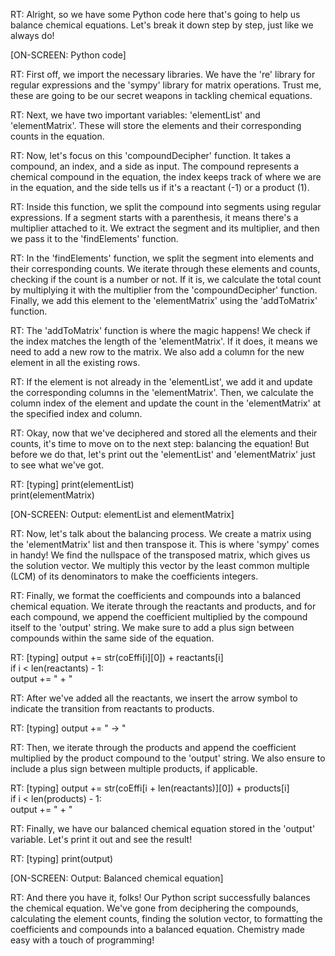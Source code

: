 RT: Alright, so we have some Python code here that's going to help us balance chemical equations. Let's break it down step by step, just like we always do!  
  
[ON-SCREEN: Python code]  
  
RT: First off, we import the necessary libraries. We have the 're' library for regular expressions and the 'sympy' library for matrix operations. Trust me, these are going to be our secret weapons in tackling chemical equations.  
  
RT: Next, we have two important variables: 'elementList' and 'elementMatrix'. These will store the elements and their corresponding counts in the equation.  
  
RT: Now, let's focus on this 'compoundDecipher' function. It takes a compound, an index, and a side as input. The compound represents a chemical compound in the equation, the index keeps track of where we are in the equation, and the side tells us if it's a reactant (-1) or a product (1).  
  
RT: Inside this function, we split the compound into segments using regular expressions. If a segment starts with a parenthesis, it means there's a multiplier attached to it. We extract the segment and its multiplier, and then we pass it to the 'findElements' function.  
  
RT: In the 'findElements' function, we split the segment into elements and their corresponding counts. We iterate through these elements and counts, checking if the count is a number or not. If it is, we calculate the total count by multiplying it with the multiplier from the 'compoundDecipher' function. Finally, we add this element to the 'elementMatrix' using the 'addToMatrix' function.  
  
RT: The 'addToMatrix' function is where the magic happens! We check if the index matches the length of the 'elementMatrix'. If it does, it means we need to add a new row to the matrix. We also add a column for the new element in all the existing rows.  
  
RT: If the element is not already in the 'elementList', we add it and update the corresponding columns in the 'elementMatrix'. Then, we calculate the column index of the element and update the count in the 'elementMatrix' at the specified index and column.  
  
RT: Okay, now that we've deciphered and stored all the elements and their counts, it's time to move on to the next step: balancing the equation! But before we do that, let's print out the 'elementList' and 'elementMatrix' just to see what we've got.  
  
RT: [typing] print(elementList)  
print(elementMatrix)  
  
[ON-SCREEN: Output: elementList and elementMatrix]  
  
RT: Now, let's talk about the balancing process. We create a matrix using the 'elementMatrix' list and then transpose it. This is where 'sympy' comes in handy! We find the nullspace of the transposed matrix, which gives us the solution vector. We multiply this vector by the least common multiple (LCM) of its denominators to make the coefficients integers.  
  
RT: Finally, we format the coefficients and compounds into a balanced chemical equation. We iterate through the reactants and products, and for each compound, we append the coefficient multiplied by the compound itself to the 'output' string. We make sure to add a plus sign between compounds within the same side of the equation.  
  
RT: [typing] output += str(coEffi[i][0]) + reactants[i]  
if i < len(reactants) - 1:  
output += " + "  
  
RT: After we've added all the reactants, we insert the arrow symbol to indicate the transition from reactants to products.  
  
RT: [typing] output += " -> "  
  
RT: Then, we iterate through the products and append the coefficient multiplied by the product compound to the 'output' string. We also ensure to include a plus sign between multiple products, if applicable.  
  
RT: [typing] output += str(coEffi[i + len(reactants)][0]) + products[i]  
if i < len(products) - 1:  
output += " + "  
  
RT: Finally, we have our balanced chemical equation stored in the 'output' variable. Let's print it out and see the result!  
  
RT: [typing] print(output)  
  
[ON-SCREEN: Output: Balanced chemical equation]  
  
RT: And there you have it, folks! Our Python script successfully balances the chemical equation. We've gone from deciphering the compounds, calculating the element counts, finding the solution vector, to formatting the coefficients and compounds into a balanced equation. Chemistry made easy with a touch of programming!